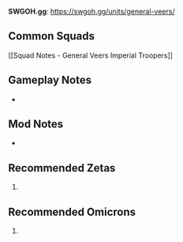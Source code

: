 **SWGOH.gg**: https://swgoh.gg/units/general-veers/

## Common Squads

[[Squad Notes - General Veers Imperial Troopers]]

## Gameplay Notes

 - 

## Mod Notes

 - 

## Recommended Zetas

1. 

## Recommended Omicrons

1. 